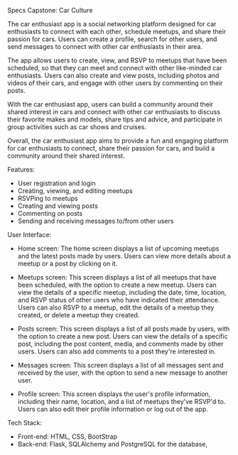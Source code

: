 Specs Capstone: Car Culture

The car enthusiast app is a social networking platform designed for car enthusiasts to connect with each other, schedule meetups, and share their passion for cars. Users can create a profile, search for other users, and send messages to connect with other car enthusiasts in their area.

The app allows users to create, view, and RSVP to meetups that have been scheduled, so that they can meet and connect with other like-minded car enthusiasts. Users can also create and view posts, including photos and videos of their cars, and engage with other users by commenting on their posts.

With the car enthusiast app, users can build a community around their shared interest in cars and connect with other car enthusiasts to discuss their favorite makes and models, share tips and advice, and participate in group activities such as car shows and cruises.

Overall, the car enthusiast app aims to provide a fun and engaging platform for car enthusiasts to connect, share their passion for cars, and build a community around their shared interest.


Features:

- User registration and login
- Creating, viewing, and editing meetups
- RSVPing to meetups
- Creating and viewing posts
- Commenting on posts
- Sending and receiving messages to/from other users


User Interface:

- Home screen: The home screen displays a list of upcoming meetups and the latest posts made by users. Users can view more details about a meetup or a post by clicking on it.

- Meetups screen: This screen displays a list of all meetups that have been scheduled, with the option to create a new meetup. Users can view the details of a specific meetup, including the date, time, location, and RSVP status of other users who have indicated their attendance. Users can also RSVP to a meetup, edit the details of a meetup they created, or delete a meetup they created.

- Posts screen: This screen displays a list of all posts made by users, with the option to create a new post. Users can view the details of a specific post, including the post content, media, and comments made by other users. Users can also add comments to a post they're interested in.

- Messages screen: This screen displays a list of all messages sent and received by the user, with the option to send a new message to another user.

- Profile screen: This screen displays the user's profile information, including their name, location, and a list of meetups they've RSVP'd to. Users can also edit their profile information or log out of the app.


Tech Stack:

- Front-end: HTML, CSS, BootStrap
- Back-end: Flask, SQLAlchemy and PostgreSQL for the database, 
